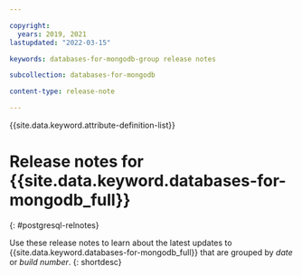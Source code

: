 ```yaml
---

copyright:
  years: 2019, 2021
lastupdated: "2022-03-15"

keywords: databases-for-mongodb-group release notes

subcollection: databases-for-mongodb

content-type: release-note

---
```


<!-- keywords values above are place holders. Actual values should be pulled from the release notes entries. -->

{{site.data.keyword.attribute-definition-list}}

<!-- You must add the release-note content type in your attribute definitions AND to each release note H2. This will ensure that the release note entry is pulled into the notifications library. -->

# Release notes for {{site.data.keyword.databases-for-mongodb_full}}
{: #postgresql-relnotes}

<!-- The title of your H1 should be Release notes for _service-name_, where _service-name_ is the non-trademarked short version keyref. Include your service name as a search keyword at the top of your Markdown file. See the example keywords above. -->

Use these release notes to learn about the latest updates to {{site.data.keyword.databases-for-mongodb_full}} that are grouped by _date_ or _build number_.
{: shortdesc}
